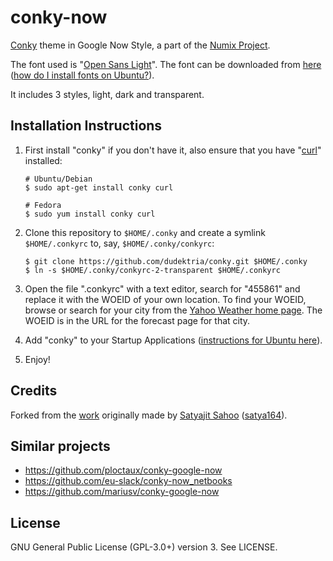 # conky-now
[Conky](https://github.com/brndnmtthws/conky) theme in Google Now Style, a part of the [Numix Project](https://numixproject.org/).

The font used is "[Open Sans Light](http://www.opensans.com/)".
The font can be downloaded from [here](http://www.fontsquirrel.com/fonts/open-sans) ([how do I install fonts on Ubuntu?](http://askubuntu.com/questions/191778/how-to-install-fonts-fast-and-easy/191782#191782)).

It includes 3 styles, light, dark and transparent.

## Installation Instructions

1. First install "conky" if you don't have it, also ensure that you have "[curl](https://curl.haxx.se/)" installed:

       # Ubuntu/Debian
       $ sudo apt-get install conky curl

       # Fedora
       $ sudo yum install conky curl
2. Clone this repository to `$HOME/.conky` and create a symlink `$HOME/.conkyrc` to, say, `$HOME/.conky/conkyrc`:

       $ git clone https://github.com/dudektria/conky.git $HOME/.conky
       $ ln -s $HOME/.conky/conkyrc-2-transparent $HOME/.conkyrc
3. Open the file ".conkyrc" with a text editor, search for "455861" and replace it with the WOEID of your own location.
To find your WOEID, browse or search for your city from the [Yahoo Weather home page](https://weather.yahoo.com/).
The WOEID is in the URL for the forecast page for that city.
4. Add "conky" to your Startup Applications ([instructions for Ubuntu here](http://www.omgubuntu.co.uk/2013/05/google-now-themed-conky-for-ubuntu-desktop)).
5. Enjoy!

## Credits

Forked from the [work](http://satya164.deviantart.com/art/Conky-Google-Now-366545753) originally made by [Satyajit Sahoo](https://github.com/satya164) ([satya164](http://satya164.deviantart.com/)).

## Similar projects

- https://github.com/ploctaux/conky-google-now
- https://github.com/eu-slack/conky-now_netbooks
- https://github.com/mariusv/conky-google-now

## License

GNU General Public License (GPL-3.0+) version 3. See LICENSE.
